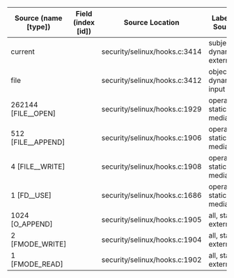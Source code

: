 | Source (name [type]) | Field (index [id]) | Source Location               | Label at Source             |
|----------------------|--------------------|-------------------------------|-----------------------------|
| current              |                    | security/selinux/hooks.c:3414 | subject, dynamic, external  |
| file                 |                    | security/selinux/hooks.c:3412 | object, dynamic, input      |
| 262144 [FILE__OPEN]  |                    | security/selinux/hooks.c:1929 | operation, static, mediator |
| 512 [FILE__APPEND]   |                    | security/selinux/hooks.c:1906 | operation, static, mediator |
| 4 [FILE__WRITE]      |                    | security/selinux/hooks.c:1908 | operation, static, mediator |
| 1 [FD__USE]          |                    | security/selinux/hooks.c:1686 | operation, static, mediator |
| 1024 [O_APPEND]      |                    | security/selinux/hooks.c:1905 | all, static, external       |
| 2 [FMODE_WRITE]      |                    | security/selinux/hooks.c:1904 | all, static, external       |
| 1 [FMODE_READ]       |                    | security/selinux/hooks.c:1902 | all, static, external       |